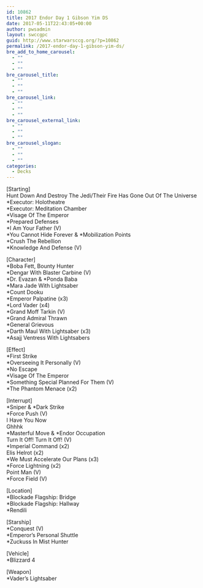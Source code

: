 ```yaml
---
id: 10862
title: 2017 Endor Day 1 Gibson Yim DS
date: 2017-05-11T22:43:05+00:00
author: pwsadmin
layout: swccgpc
guid: http://www.starwarsccg.org/?p=10862
permalink: /2017-endor-day-1-gibson-yim-ds/
bre_add_to_home_carousel:
  - ""
  - ""
  - ""
bre_carousel_title:
  - ""
  - ""
  - ""
bre_carousel_link:
  - ""
  - ""
  - ""
bre_carousel_external_link:
  - ""
  - ""
  - ""
bre_carousel_slogan:
  - ""
  - ""
  - ""
categories:
  - Decks
---
```

[Starting]  
Hunt Down And Destroy The Jedi/Their Fire Has Gone Out Of The Universe  
*Executor: Holotheatre  
*Executor: Meditation Chamber  
*Visage Of The Emperor  
*Prepared Defenses  
*I Am Your Father (V)  
\*You Cannot Hide Forever & \*Mobilization Points  
*Crush The Rebellion  
*Knowledge And Defense (V)

[Character]  
*Boba Fett, Bounty Hunter  
*Dengar With Blaster Carbine (V)  
\*Dr. Evazan & \*Ponda Baba  
*Mara Jade With Lightsaber  
*Count Dooku  
*Emperor Palpatine (x3)  
*Lord Vader (x4)  
*Grand Moff Tarkin (V)  
*Grand Admiral Thrawn  
*General Grievous  
*Darth Maul With Lightsaber (x3)  
*Asajj Ventress With Lightsabers

[Effect]  
*First Strike  
*Overseeing It Personally (V)  
*No Escape  
*Visage Of The Emperor  
*Something Special Planned For Them (V)  
*The Phantom Menace (x2)

[Interrupt]  
\*Sniper & \*Dark Strike  
*Force Push (V)  
I Have You Now  
Ghhhk  
\*Masterful Move & \*Endor Occupation  
Turn It Off! Turn It Off! (V)  
*Imperial Command (x2)  
Elis Helrot (x2)  
*We Must Accelerate Our Plans (x3)  
*Force Lightning (x2)  
Point Man (V)  
*Force Field (V)

[Location]  
*Blockade Flagship: Bridge  
*Blockade Flagship: Hallway  
*Rendili

[Starship]  
*Conquest (V)  
*Emperor&#8217;s Personal Shuttle  
*Zuckuss In Mist Hunter

[Vehicle]  
*Blizzard 4

[Weapon]  
*Vader&#8217;s Lightsaber